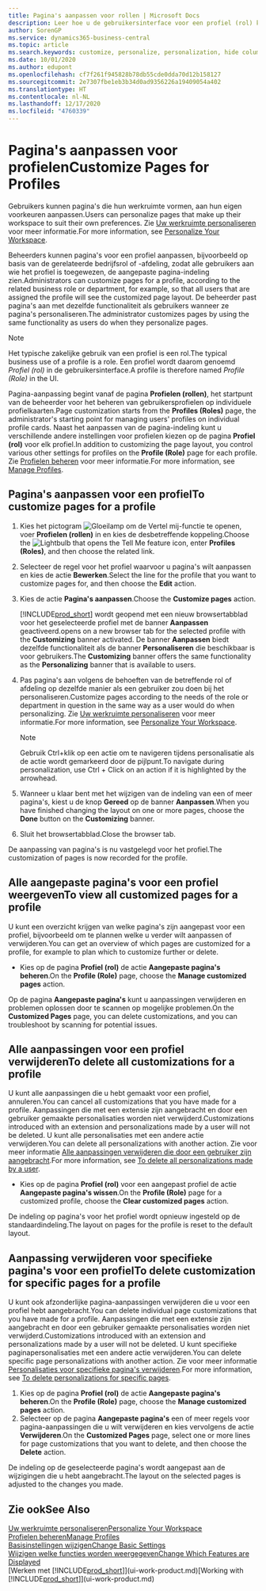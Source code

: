 ```yaml
---
title: Pagina's aanpassen voor rollen | Microsoft Docs
description: Leer hoe u de gebruikersinterface voor een profiel (rol) kunt aanpassen, zodat alle gebruikers aan wie die rol is toegewezen, een aangepaste werkruimte zien.
author: SorenGP
ms.service: dynamics365-business-central
ms.topic: article
ms.search.keywords: customize, personalize, personalization, hide columns, remove fields, move fields
ms.date: 10/01/2020
ms.author: edupont
ms.openlocfilehash: cf7f261f945828b78db55cde0dda70d12b158127
ms.sourcegitcommit: 2e7307fbe1eb3b34d0ad9356226a19409054a402
ms.translationtype: HT
ms.contentlocale: nl-NL
ms.lasthandoff: 12/17/2020
ms.locfileid: "4760339"
---
```

# <a name="customize-pages-for-profiles"></a><span data-ttu-id="b6455-103">Pagina's aanpassen voor profielen</span><span class="sxs-lookup"><span data-stu-id="b6455-103">Customize Pages for Profiles</span></span>
<span data-ttu-id="b6455-104">Gebruikers kunnen pagina's die hun werkruimte vormen, aan hun eigen voorkeuren aanpassen.</span><span class="sxs-lookup"><span data-stu-id="b6455-104">Users can personalize pages that make up their workspace to suit their own preferences.</span></span> <span data-ttu-id="b6455-105">Zie [Uw werkruimte personaliseren](ui-personalization-user.md) voor meer informatie.</span><span class="sxs-lookup"><span data-stu-id="b6455-105">For more information, see [Personalize Your Workspace](ui-personalization-user.md).</span></span>

<span data-ttu-id="b6455-106">Beheerders kunnen pagina's voor een profiel aanpassen, bijvoorbeeld op basis van de gerelateerde bedrijfsrol of -afdeling, zodat alle gebruikers aan wie het profiel is toegewezen, de aangepaste pagina-indeling zien.</span><span class="sxs-lookup"><span data-stu-id="b6455-106">Administrators can customize pages for a profile, according to the related business role or department, for example, so that all users that are assigned the profile will see the customized page layout.</span></span> <span data-ttu-id="b6455-107">De beheerder past pagina's aan met dezelfde functionaliteit als gebruikers wanneer ze pagina's personaliseren.</span><span class="sxs-lookup"><span data-stu-id="b6455-107">The administrator customizes pages by using the same functionality as users do when they personalize pages.</span></span>

> [!NOTE]
> <span data-ttu-id="b6455-108">Het typische zakelijke gebruik van een profiel is een rol.</span><span class="sxs-lookup"><span data-stu-id="b6455-108">The typical business use of a profile is a role.</span></span> <span data-ttu-id="b6455-109">Een profiel wordt daarom genoemd *Profiel (rol)* in de gebruikersinterface.</span><span class="sxs-lookup"><span data-stu-id="b6455-109">A profile is therefore named *Profile (Role)* in the UI.</span></span>

<span data-ttu-id="b6455-110">Pagina-aanpassing begint vanaf de pagina **Profielen (rollen)**, het startpunt van de beheerder voor het beheren van gebruikersprofielen op individuele profielkaarten.</span><span class="sxs-lookup"><span data-stu-id="b6455-110">Page customization starts from the **Profiles (Roles)** page, the administrator's starting point for managing users' profiles on individual profile cards.</span></span> <span data-ttu-id="b6455-111">Naast het aanpassen van de pagina-indeling kunt u verschillende andere instellingen voor profielen kiezen op de pagina **Profiel (rol)** voor elk profiel.</span><span class="sxs-lookup"><span data-stu-id="b6455-111">In addition to customizing the page layout, you control various other settings for profiles on the **Profile (Role)** page for each profile.</span></span> <span data-ttu-id="b6455-112">Zie [Profielen beheren](admin-users-profiles-roles.md) voor meer informatie.</span><span class="sxs-lookup"><span data-stu-id="b6455-112">For more information, see [Manage Profiles](admin-users-profiles-roles.md).</span></span>

## <a name="to-customize-pages-for-a-profile"></a><span data-ttu-id="b6455-113">Pagina's aanpassen voor een profiel</span><span class="sxs-lookup"><span data-stu-id="b6455-113">To customize pages for a profile</span></span>
1. <span data-ttu-id="b6455-114">Kies het pictogram ![Gloeilamp om de Vertel mij-functie te openen](media/ui-search/search_small.png "Vertel me wat u wilt doen"), voer **Profielen (rollen)** in en kies de desbetreffende koppeling.</span><span class="sxs-lookup"><span data-stu-id="b6455-114">Choose the ![Lightbulb that opens the Tell Me feature](media/ui-search/search_small.png "Tell me what you want to do") icon, enter **Profiles (Roles)**, and then choose the related link.</span></span>
2. <span data-ttu-id="b6455-115">Selecteer de regel voor het profiel waarvoor u pagina's wilt aanpassen en kies de actie **Bewerken**.</span><span class="sxs-lookup"><span data-stu-id="b6455-115">Select the line for the profile that you want to customize pages for, and then choose the **Edit** action.</span></span>
3. <span data-ttu-id="b6455-116">Kies de actie **Pagina's aanpassen**.</span><span class="sxs-lookup"><span data-stu-id="b6455-116">Choose the **Customize pages** action.</span></span>

    [!INCLUDE[prod_short](includes/prod_short.md)] <span data-ttu-id="b6455-117">wordt geopend met een nieuw browsertabblad voor het geselecteerde profiel met de banner **Aanpassen** geactiveerd.</span><span class="sxs-lookup"><span data-stu-id="b6455-117">opens on a new browser tab for the selected profile with the **Customizing** banner activated.</span></span> <span data-ttu-id="b6455-118">De banner **Aanpassen** biedt dezelfde functionaliteit als de banner **Personaliseren** die beschikbaar is voor gebruikers.</span><span class="sxs-lookup"><span data-stu-id="b6455-118">The **Customizing** banner offers the same functionality as the **Personalizing** banner that is available to users.</span></span>

4. <span data-ttu-id="b6455-119">Pas pagina's aan volgens de behoeften van de betreffende rol of afdeling op dezelfde manier als een gebruiker zou doen bij het personaliseren.</span><span class="sxs-lookup"><span data-stu-id="b6455-119">Customize pages according to the needs of the role or department in question in the same way as a user would do when personalizing.</span></span> <span data-ttu-id="b6455-120">Zie [Uw werkruimte personaliseren](ui-personalization-user.md) voor meer informatie.</span><span class="sxs-lookup"><span data-stu-id="b6455-120">For more information, see [Personalize Your Workspace](ui-personalization-user.md).</span></span>

    > [!NOTE]
    > <span data-ttu-id="b6455-121">Gebruik Ctrl+klik op een actie om te navigeren tijdens personalisatie als de actie wordt gemarkeerd door de pijlpunt.</span><span class="sxs-lookup"><span data-stu-id="b6455-121">To navigate during personalization, use Ctrl + Click on an action if it is highlighted by the arrowhead.</span></span>

5. <span data-ttu-id="b6455-122">Wanneer u klaar bent met het wijzigen van de indeling van een of meer pagina's, kiest u de knop **Gereed** op de banner **Aanpassen**.</span><span class="sxs-lookup"><span data-stu-id="b6455-122">When you have finished changing the layout on one or more pages, choose the **Done** button on the **Customizing** banner.</span></span>
6. <span data-ttu-id="b6455-123">Sluit het browsertabblad.</span><span class="sxs-lookup"><span data-stu-id="b6455-123">Close the browser tab.</span></span>

<span data-ttu-id="b6455-124">De aanpassing van pagina's is nu vastgelegd voor het profiel.</span><span class="sxs-lookup"><span data-stu-id="b6455-124">The customization of pages is now recorded for the profile.</span></span>

## <a name="to-view-all-customized-pages-for-a-profile"></a><span data-ttu-id="b6455-125">Alle aangepaste pagina's voor een profiel weergeven</span><span class="sxs-lookup"><span data-stu-id="b6455-125">To view all customized pages for a profile</span></span>

<span data-ttu-id="b6455-126">U kunt een overzicht krijgen van welke pagina's zijn aangepast voor een profiel, bijvoorbeeld om te plannen welke u verder wilt aanpassen of verwijderen.</span><span class="sxs-lookup"><span data-stu-id="b6455-126">You can get an overview of which pages are customized for a profile, for example to plan which to customize further or delete.</span></span>

- <span data-ttu-id="b6455-127">Kies op de pagina **Profiel (rol)** de actie **Aangepaste pagina's beheren**.</span><span class="sxs-lookup"><span data-stu-id="b6455-127">On the **Profile (Role)** page, choose the **Manage customized pages** action.</span></span>

<span data-ttu-id="b6455-128">Op de pagina **Aangepaste pagina's** kunt u aanpassingen verwijderen en problemen oplossen door te scannen op mogelijke problemen.</span><span class="sxs-lookup"><span data-stu-id="b6455-128">On the **Customized Pages** page, you can delete customizations, and you can troubleshoot by scanning for potential issues.</span></span>  

## <a name="to-delete-all-customizations-for-a-profile"></a><span data-ttu-id="b6455-129">Alle aanpassingen voor een profiel verwijderen</span><span class="sxs-lookup"><span data-stu-id="b6455-129">To delete all customizations for a profile</span></span>
<span data-ttu-id="b6455-130">U kunt alle aanpassingen die u hebt gemaakt voor een profiel, annuleren.</span><span class="sxs-lookup"><span data-stu-id="b6455-130">You can cancel all customizations that you have made for a profile.</span></span> <span data-ttu-id="b6455-131">Aanpassingen die met een extensie zijn aangebracht en door een gebruiker gemaakte personalisaties worden niet verwijderd.</span><span class="sxs-lookup"><span data-stu-id="b6455-131">Customizations introduced with an extension and personalizations made by a user will not be deleted.</span></span> <span data-ttu-id="b6455-132">U kunt alle personalisaties met een andere actie verwijderen.</span><span class="sxs-lookup"><span data-stu-id="b6455-132">You can delete all personalizations with another action.</span></span> <span data-ttu-id="b6455-133">Zie voor meer informatie [Alle aanpassingen verwijderen die door een gebruiker zijn aangebracht](admin-users-profiles-roles.md#to-delete-all-personalizations-made-by-a-user).</span><span class="sxs-lookup"><span data-stu-id="b6455-133">For more information, see [To delete all personalizations made by a user](admin-users-profiles-roles.md#to-delete-all-personalizations-made-by-a-user).</span></span>

- <span data-ttu-id="b6455-134">Kies op de pagina **Profiel (rol)** voor een aangepast profiel de actie **Aangepaste pagina's wissen**.</span><span class="sxs-lookup"><span data-stu-id="b6455-134">On the **Profile (Role)** page for a customized profile, choose the **Clear customized pages** action.</span></span>

<span data-ttu-id="b6455-135">De indeling op pagina's voor het profiel wordt opnieuw ingesteld op de standaardindeling.</span><span class="sxs-lookup"><span data-stu-id="b6455-135">The layout on pages for the profile is reset to the default layout.</span></span>  

## <a name="to-delete-customization-for-specific-pages-for-a-profile"></a><span data-ttu-id="b6455-136">Aanpassing verwijderen voor specifieke pagina's voor een profiel</span><span class="sxs-lookup"><span data-stu-id="b6455-136">To delete customization for specific pages for a profile</span></span>
<span data-ttu-id="b6455-137">U kunt ook afzonderlijke pagina-aanpassingen verwijderen die u voor een profiel hebt aangebracht.</span><span class="sxs-lookup"><span data-stu-id="b6455-137">You can delete individual page customizations that you have made for a profile.</span></span> <span data-ttu-id="b6455-138">Aanpassingen die met een extensie zijn aangebracht en door een gebruiker gemaakte personalisaties worden niet verwijderd.</span><span class="sxs-lookup"><span data-stu-id="b6455-138">Customizations introduced with an extension and personalizations made by a user will not be deleted.</span></span> <span data-ttu-id="b6455-139">U kunt specifieke paginapersonalisaties met een andere actie verwijderen.</span><span class="sxs-lookup"><span data-stu-id="b6455-139">You can delete specific page personalizations with another action.</span></span> <span data-ttu-id="b6455-140">Zie voor meer informatie [Personalisaties voor specifieke pagina's verwijderen](admin-users-profiles-roles.md#to-delete-personalizations-for-specific-pages).</span><span class="sxs-lookup"><span data-stu-id="b6455-140">For more information, see [To delete personalizations for specific pages](admin-users-profiles-roles.md#to-delete-personalizations-for-specific-pages).</span></span>

1. <span data-ttu-id="b6455-141">Kies op de pagina **Profiel (rol)** de actie **Aangepaste pagina's beheren**.</span><span class="sxs-lookup"><span data-stu-id="b6455-141">On the **Profile (Role)** page, choose the **Manage customized pages** action.</span></span>
2. <span data-ttu-id="b6455-142">Selecteer op de pagina **Aangepaste pagina's** een of meer regels voor pagina-aanpassingen die u wilt verwijderen en kies vervolgens de actie **Verwijderen**.</span><span class="sxs-lookup"><span data-stu-id="b6455-142">On the **Customized Pages** page, select one or more lines for page customizations that you want to delete, and then choose the **Delete** action.</span></span>

<span data-ttu-id="b6455-143">De indeling op de geselecteerde pagina's wordt aangepast aan de wijzigingen die u hebt aangebracht.</span><span class="sxs-lookup"><span data-stu-id="b6455-143">The layout on the selected pages is adjusted to the changes you made.</span></span>

## <a name="see-also"></a><span data-ttu-id="b6455-144">Zie ook</span><span class="sxs-lookup"><span data-stu-id="b6455-144">See Also</span></span>

[<span data-ttu-id="b6455-145">Uw werkruimte personaliseren</span><span class="sxs-lookup"><span data-stu-id="b6455-145">Personalize Your Workspace</span></span>](ui-personalization-user.md)  
[<span data-ttu-id="b6455-146">Profielen beheren</span><span class="sxs-lookup"><span data-stu-id="b6455-146">Manage Profiles</span></span>](admin-users-profiles-roles.md)  
[<span data-ttu-id="b6455-147">Basisinstellingen wijzigen</span><span class="sxs-lookup"><span data-stu-id="b6455-147">Change Basic Settings</span></span>](ui-change-basic-settings.md)  
[<span data-ttu-id="b6455-148">Wijzigen welke functies worden weergegeven</span><span class="sxs-lookup"><span data-stu-id="b6455-148">Change Which Features are Displayed</span></span>](ui-experiences.md)  
<span data-ttu-id="b6455-149">[Werken met [!INCLUDE[prod_short](includes/prod_short.md)]](ui-work-product.md)</span><span class="sxs-lookup"><span data-stu-id="b6455-149">[Working with [!INCLUDE[prod_short](includes/prod_short.md)]](ui-work-product.md)</span></span>  
